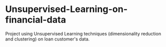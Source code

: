 # Unsupervised-Learning-on-financial-data
Project using Unsupervised Learning techniques (dimensionality reduction and clustering)  on loan customer's data.
